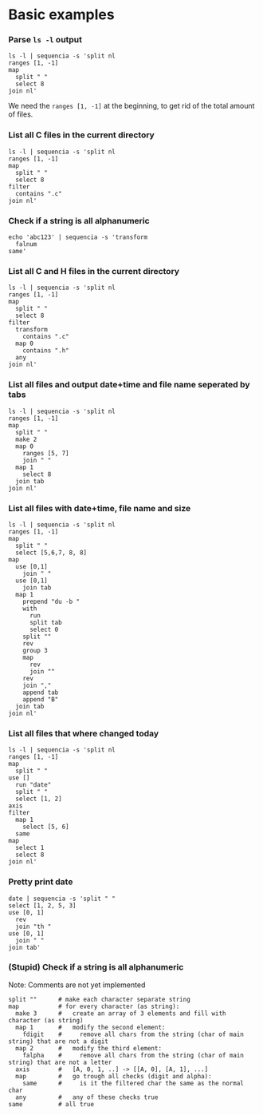 # Basic examples

### Parse `ls -l` output
```shell
ls -l | sequencia -s 'split nl
ranges [1, -1]
map
  split " "
  select 8
join nl'
```
We need the `ranges [1, -1]` at the beginning,
to get rid of the total amount of files.

### List all C files in the current directory
```shell
ls -l | sequencia -s 'split nl
ranges [1, -1]
map
  split " "
  select 8
filter
  contains ".c"
join nl'
```

### Check if a string is all alphanumeric
```shell
echo 'abc123' | sequencia -s 'transform
  falnum
same'
```

### List all C and H files in the current directory
```shell
ls -l | sequencia -s 'split nl
ranges [1, -1]
map
  split " "
  select 8
filter
  transform
    contains ".c"
  map 0
    contains ".h"
  any
join nl'
```

### List all files and output date+time and file name seperated by tabs
```shell
ls -l | sequencia -s 'split nl
ranges [1, -1]
map
  split " "
  make 2
  map 0
    ranges [5, 7]
    join " "
  map 1
    select 8
  join tab
join nl'
```

### List all files with date+time, file name and size
```shell
ls -l | sequencia -s 'split nl
ranges [1, -1]
map
  split " "
  select [5,6,7, 8, 8]
map
  use [0,1]
    join " "
  use [0,1]
    join tab
  map 1
    prepend "du -b "
    with
      run
      split tab
      select 0
    split ""
    rev
    group 3
    map
      rev
      join ""
    rev
    join ","
    append tab
    append "B"
  join tab
join nl'
```

### List all files that where changed today
```shell
ls -l | sequencia -s 'split nl
ranges [1, -1]
map
  split " "
use []
  run "date"
  split " "
  select [1, 2]
axis
filter
  map 1
    select [5, 6]
  same
map
  select 1
  select 8
join nl'
```

### Pretty print date
```shell
date | sequencia -s 'split " "
select [1, 2, 5, 3]
use [0, 1]
  rev
  join "th "
use [0, 1]
  join " "
join tab'
```

### (Stupid) Check if a string is all alphanumeric
Note: Comments are not yet implemented
```
split ""      # make each character separate string
map           # for every character (as string):
  make 3      #   create an array of 3 elements and fill with character (as string)
  map 1       #   modify the second element:
    fdigit    #     remove all chars from the string (char of main string) that are not a digit
  map 2       #   modify the third element:
    falpha    #     remove all chars from the string (char of main string) that are not a letter
  axis        #   [A, 0, 1, ..] -> [[A, 0], [A, 1], ...]
  map         #   go trough all checks (digit and alpha):
    same      #     is it the filtered char the same as the normal char
  any         #   any of these checks true
same          # all true
```

